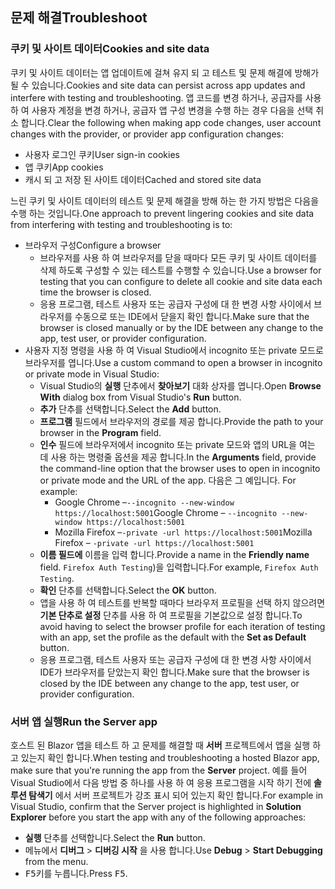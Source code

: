 ## <a name="troubleshoot"></a><span data-ttu-id="3b3dc-101">문제 해결</span><span class="sxs-lookup"><span data-stu-id="3b3dc-101">Troubleshoot</span></span>

### <a name="cookies-and-site-data"></a><span data-ttu-id="3b3dc-102">쿠키 및 사이트 데이터</span><span class="sxs-lookup"><span data-stu-id="3b3dc-102">Cookies and site data</span></span>

<span data-ttu-id="3b3dc-103">쿠키 및 사이트 데이터는 앱 업데이트에 걸쳐 유지 되 고 테스트 및 문제 해결에 방해가 될 수 있습니다.</span><span class="sxs-lookup"><span data-stu-id="3b3dc-103">Cookies and site data can persist across app updates and interfere with testing and troubleshooting.</span></span> <span data-ttu-id="3b3dc-104">앱 코드를 변경 하거나, 공급자를 사용 하 여 사용자 계정을 변경 하거나, 공급자 앱 구성 변경을 수행 하는 경우 다음을 선택 취소 합니다.</span><span class="sxs-lookup"><span data-stu-id="3b3dc-104">Clear the following when making app code changes, user account changes with the provider, or provider app configuration changes:</span></span>

* <span data-ttu-id="3b3dc-105">사용자 로그인 쿠키</span><span class="sxs-lookup"><span data-stu-id="3b3dc-105">User sign-in cookies</span></span>
* <span data-ttu-id="3b3dc-106">앱 쿠키</span><span class="sxs-lookup"><span data-stu-id="3b3dc-106">App cookies</span></span>
* <span data-ttu-id="3b3dc-107">캐시 되 고 저장 된 사이트 데이터</span><span class="sxs-lookup"><span data-stu-id="3b3dc-107">Cached and stored site data</span></span>

<span data-ttu-id="3b3dc-108">느린 쿠키 및 사이트 데이터의 테스트 및 문제 해결을 방해 하는 한 가지 방법은 다음을 수행 하는 것입니다.</span><span class="sxs-lookup"><span data-stu-id="3b3dc-108">One approach to prevent lingering cookies and site data from interfering with testing and troubleshooting is to:</span></span>

* <span data-ttu-id="3b3dc-109">브라우저 구성</span><span class="sxs-lookup"><span data-stu-id="3b3dc-109">Configure a browser</span></span>
  * <span data-ttu-id="3b3dc-110">브라우저를 사용 하 여 브라우저를 닫을 때마다 모든 쿠키 및 사이트 데이터를 삭제 하도록 구성할 수 있는 테스트를 수행할 수 있습니다.</span><span class="sxs-lookup"><span data-stu-id="3b3dc-110">Use a browser for testing that you can configure to delete all cookie and site data each time the browser is closed.</span></span>
  * <span data-ttu-id="3b3dc-111">응용 프로그램, 테스트 사용자 또는 공급자 구성에 대 한 변경 사항 사이에서 브라우저를 수동으로 또는 IDE에서 닫을지 확인 합니다.</span><span class="sxs-lookup"><span data-stu-id="3b3dc-111">Make sure that the browser is closed manually or by the IDE between any change to the app, test user, or provider configuration.</span></span>
* <span data-ttu-id="3b3dc-112">사용자 지정 명령을 사용 하 여 Visual Studio에서 incognito 또는 private 모드로 브라우저를 엽니다.</span><span class="sxs-lookup"><span data-stu-id="3b3dc-112">Use a custom command to open a browser in incognito or private mode in Visual Studio:</span></span>
  * <span data-ttu-id="3b3dc-113">Visual Studio의 **실행** 단추에서 **찾아보기** 대화 상자를 엽니다.</span><span class="sxs-lookup"><span data-stu-id="3b3dc-113">Open **Browse With** dialog box from Visual Studio's **Run** button.</span></span>
  * <span data-ttu-id="3b3dc-114">**추가** 단추를 선택합니다.</span><span class="sxs-lookup"><span data-stu-id="3b3dc-114">Select the **Add** button.</span></span>
  * <span data-ttu-id="3b3dc-115">**프로그램** 필드에서 브라우저의 경로를 제공 합니다.</span><span class="sxs-lookup"><span data-stu-id="3b3dc-115">Provide the path to your browser in the **Program** field.</span></span>
  * <span data-ttu-id="3b3dc-116">**인수** 필드에 브라우저에서 incognito 또는 private 모드와 앱의 URL을 여는 데 사용 하는 명령줄 옵션을 제공 합니다.</span><span class="sxs-lookup"><span data-stu-id="3b3dc-116">In the **Arguments** field, provide the command-line option that the browser uses to open in incognito or private mode and the URL of the app.</span></span> <span data-ttu-id="3b3dc-117">다음은 그 예입니다. </span><span class="sxs-lookup"><span data-stu-id="3b3dc-117">For example:</span></span>
    * <span data-ttu-id="3b3dc-118">Google Chrome &ndash;`--incognito --new-window https://localhost:5001`</span><span class="sxs-lookup"><span data-stu-id="3b3dc-118">Google Chrome &ndash; `--incognito --new-window https://localhost:5001`</span></span>
    * <span data-ttu-id="3b3dc-119">Mozilla Firefox &ndash;`-private -url https://localhost:5001`</span><span class="sxs-lookup"><span data-stu-id="3b3dc-119">Mozilla Firefox &ndash; `-private -url https://localhost:5001`</span></span>
  * <span data-ttu-id="3b3dc-120">**이름 필드에** 이름을 입력 합니다.</span><span class="sxs-lookup"><span data-stu-id="3b3dc-120">Provide a name in the **Friendly name** field.</span></span> <span data-ttu-id="3b3dc-121">`Firefox Auth Testing`)을 입력합니다.</span><span class="sxs-lookup"><span data-stu-id="3b3dc-121">For example, `Firefox Auth Testing`.</span></span>
  * <span data-ttu-id="3b3dc-122">**확인** 단추를 선택합니다.</span><span class="sxs-lookup"><span data-stu-id="3b3dc-122">Select the **OK** button.</span></span>
  * <span data-ttu-id="3b3dc-123">앱을 사용 하 여 테스트를 반복할 때마다 브라우저 프로필을 선택 하지 않으려면 **기본 단추로 설정** 단추를 사용 하 여 프로필을 기본값으로 설정 합니다.</span><span class="sxs-lookup"><span data-stu-id="3b3dc-123">To avoid having to select the browser profile for each iteration of testing with an app, set the profile as the default with the **Set as Default** button.</span></span>
  * <span data-ttu-id="3b3dc-124">응용 프로그램, 테스트 사용자 또는 공급자 구성에 대 한 변경 사항 사이에서 IDE가 브라우저를 닫았는지 확인 합니다.</span><span class="sxs-lookup"><span data-stu-id="3b3dc-124">Make sure that the browser is closed by the IDE between any change to the app, test user, or provider configuration.</span></span>

### <a name="run-the-server-app"></a><span data-ttu-id="3b3dc-125">서버 앱 실행</span><span class="sxs-lookup"><span data-stu-id="3b3dc-125">Run the Server app</span></span>

<span data-ttu-id="3b3dc-126">호스트 된 Blazor 앱을 테스트 하 고 문제를 해결할 때 **서버** 프로젝트에서 앱을 실행 하 고 있는지 확인 합니다.</span><span class="sxs-lookup"><span data-stu-id="3b3dc-126">When testing and troubleshooting a hosted Blazor app, make sure that you're running the app from the **Server** project.</span></span> <span data-ttu-id="3b3dc-127">예를 들어 Visual Studio에서 다음 방법 중 하나를 사용 하 여 응용 프로그램을 시작 하기 전에 **솔루션 탐색기** 에서 서버 프로젝트가 강조 표시 되어 있는지 확인 합니다.</span><span class="sxs-lookup"><span data-stu-id="3b3dc-127">For example in Visual Studio, confirm that the Server project is highlighted in **Solution Explorer** before you start the app with any of the following approaches:</span></span>

* <span data-ttu-id="3b3dc-128">**실행** 단추를 선택합니다.</span><span class="sxs-lookup"><span data-stu-id="3b3dc-128">Select the **Run** button.</span></span>
* <span data-ttu-id="3b3dc-129">메뉴에서 **디버그** > **디버깅 시작** 을 사용 합니다.</span><span class="sxs-lookup"><span data-stu-id="3b3dc-129">Use **Debug** > **Start Debugging** from the menu.</span></span>
* <span data-ttu-id="3b3dc-130"><kbd>F5</kbd>키를 누릅니다.</span><span class="sxs-lookup"><span data-stu-id="3b3dc-130">Press <kbd>F5</kbd>.</span></span>
